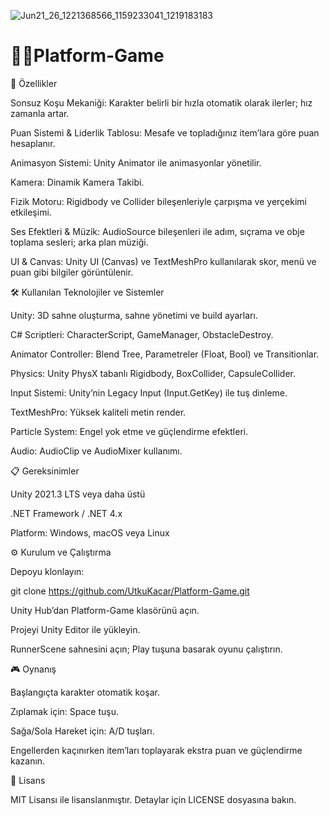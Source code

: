 ![Jun21_26_1221368566_1159233041_1219183183](https://github.com/user-attachments/assets/1562cb87-b6b9-4bd3-846f-ae54fe5a314e)

# 🏃‍♂️Platform-Game

🚀 Özellikler

Sonsuz Koşu Mekaniği: Karakter belirli bir hızla otomatik olarak ilerler; hız zamanla artar.

Puan Sistemi & Liderlik Tablosu: Mesafe ve topladığınız item’lara göre puan hesaplanır.

Animasyon Sistemi: Unity Animator ile animasyonlar yönetilir.

Kamera: Dinamik Kamera Takibi.

Fizik Motoru: Rigidbody ve Collider bileşenleriyle çarpışma ve yerçekimi etkileşimi.

Ses Efektleri & Müzik: AudioSource bileşenleri ile adım, sıçrama ve obje toplama sesleri; arka plan müziği.

UI & Canvas: Unity UI (Canvas) ve TextMeshPro kullanılarak skor, menü ve puan gibi bilgiler görüntülenir.


🛠️ Kullanılan Teknolojiler ve Sistemler

Unity: 3D sahne oluşturma, sahne yönetimi ve build ayarları.

C# Scriptleri: CharacterScript, GameManager, ObstacleDestroy.

Animator Controller: Blend Tree, Parametreler (Float, Bool) ve Transitionlar.

Physics: Unity PhysX tabanlı Rigidbody, BoxCollider, CapsuleCollider.

Input Sistemi: Unity’nin Legacy Input (Input.GetKey) ile tuş dinleme.

TextMeshPro: Yüksek kaliteli metin render.

Particle System: Engel yok etme ve güçlendirme efektleri.

Audio: AudioClip ve AudioMixer kullanımı.

📋 Gereksinimler

Unity 2021.3 LTS veya daha üstü

.NET Framework / .NET 4.x

Platform: Windows, macOS veya Linux

⚙️ Kurulum ve Çalıştırma

Depoyu klonlayın:

git clone https://github.com/UtkuKacar/Platform-Game.git

Unity Hub’dan Platform-Game klasörünü açın.

Projeyi Unity Editor ile yükleyin.

RunnerScene sahnesini açın; Play tuşuna basarak oyunu çalıştırın.

🎮 Oynanış

Başlangıçta karakter otomatik koşar.

Zıplamak için: Space tuşu.

Sağa/Sola Hareket için: A/D tuşları.

Engellerden kaçınırken item’ları toplayarak ekstra puan ve güçlendirme kazanın.

📄 Lisans

MIT Lisansı ile lisanslanmıştır. Detaylar için LICENSE dosyasına bakın.

